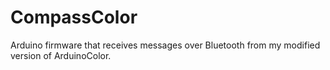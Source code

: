 # CompassColor
Arduino firmware that receives messages over Bluetooth from my modified version of ArduinoColor.
